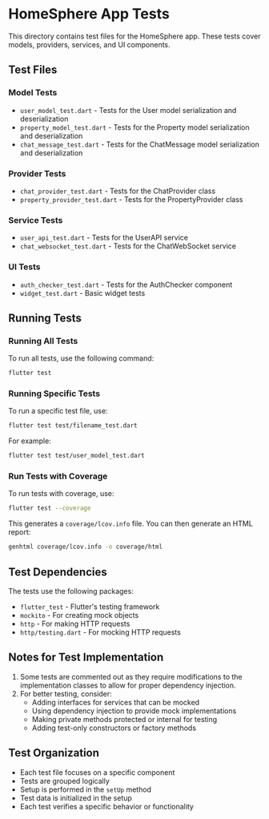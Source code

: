 # HomeSphere App Tests

This directory contains test files for the HomeSphere app. These tests cover models, providers, services, and UI components.

## Test Files

### Model Tests
- `user_model_test.dart` - Tests for the User model serialization and deserialization
- `property_model_test.dart` - Tests for the Property model serialization and deserialization
- `chat_message_test.dart` - Tests for the ChatMessage model serialization and deserialization

### Provider Tests
- `chat_provider_test.dart` - Tests for the ChatProvider class
- `property_provider_test.dart` - Tests for the PropertyProvider class

### Service Tests
- `user_api_test.dart` - Tests for the UserAPI service
- `chat_websocket_test.dart` - Tests for the ChatWebSocket service

### UI Tests
- `auth_checker_test.dart` - Tests for the AuthChecker component
- `widget_test.dart` - Basic widget tests

## Running Tests

### Running All Tests

To run all tests, use the following command:

```bash
flutter test
```

### Running Specific Tests

To run a specific test file, use:

```bash
flutter test test/filename_test.dart
```

For example:

```bash
flutter test test/user_model_test.dart
```

### Run Tests with Coverage

To run tests with coverage, use:

```bash
flutter test --coverage
```

This generates a `coverage/lcov.info` file. You can then generate an HTML report:

```bash
genhtml coverage/lcov.info -o coverage/html
```

## Test Dependencies

The tests use the following packages:

- `flutter_test` - Flutter's testing framework
- `mockito` - For creating mock objects
- `http` - For making HTTP requests
- `http/testing.dart` - For mocking HTTP requests

## Notes for Test Implementation

1. Some tests are commented out as they require modifications to the implementation classes to allow for proper dependency injection.
2. For better testing, consider:
   - Adding interfaces for services that can be mocked
   - Using dependency injection to provide mock implementations
   - Making private methods protected or internal for testing
   - Adding test-only constructors or factory methods

## Test Organization

- Each test file focuses on a specific component
- Tests are grouped logically
- Setup is performed in the `setUp` method
- Test data is initialized in the setup
- Each test verifies a specific behavior or functionality 